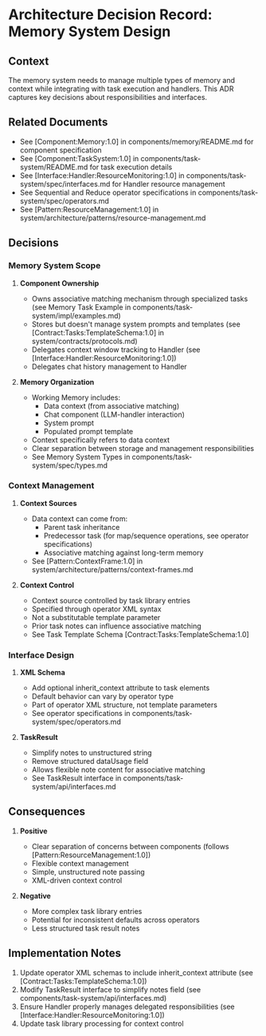 # Architecture Decision Record: Memory System Design

## Context

The memory system needs to manage multiple types of memory and context while integrating with task execution and handlers. This ADR captures key decisions about responsibilities and interfaces.

## Related Documents
- See [Component:Memory:1.0] in components/memory/README.md for component specification
- See [Component:TaskSystem:1.0] in components/task-system/README.md for task execution details
- See [Interface:Handler:ResourceMonitoring:1.0] in components/task-system/spec/interfaces.md for Handler resource management
- See Sequential and Reduce operator specifications in components/task-system/spec/operators.md
- See [Pattern:ResourceManagement:1.0] in system/architecture/patterns/resource-management.md

## Decisions

### Memory System Scope

1. **Component Ownership**
   - Owns associative matching mechanism through specialized tasks (see Memory Task Example in components/task-system/impl/examples.md)
   - Stores but doesn't manage system prompts and templates (see [Contract:Tasks:TemplateSchema:1.0] in system/contracts/protocols.md)
   - Delegates context window tracking to Handler (see [Interface:Handler:ResourceMonitoring:1.0])
   - Delegates chat history management to Handler

2. **Memory Organization**
   - Working Memory includes:
     * Data context (from associative matching)
     * Chat component (LLM-handler interaction)
     * System prompt
     * Populated prompt template
   - Context specifically refers to data context
   - Clear separation between storage and management responsibilities
   - See Memory System Types in components/task-system/spec/types.md

### Context Management

1. **Context Sources**
   - Data context can come from:
     * Parent task inheritance
     * Predecessor task (for map/sequence operations, see operator specifications)
     * Associative matching against long-term memory
   - See [Pattern:ContextFrame:1.0] in system/architecture/patterns/context-frames.md
   
2. **Context Control**
   - Context source controlled by task library entries
   - Specified through operator XML syntax
   - Not a substitutable template parameter
   - Prior task notes can influence associative matching
   - See Task Template Schema [Contract:Tasks:TemplateSchema:1.0]

### Interface Design

1. **XML Schema**
   - Add optional inherit_context attribute to task elements
   - Default behavior can vary by operator type
   - Part of operator XML structure, not template parameters
   - See operator specifications in components/task-system/spec/operators.md

2. **TaskResult**
   - Simplify notes to unstructured string
   - Remove structured dataUsage field
   - Allows flexible note content for associative matching
   - See TaskResult interface in components/task-system/api/interfaces.md

## Consequences

1. **Positive**
   - Clear separation of concerns between components (follows [Pattern:ResourceManagement:1.0])
   - Flexible context management
   - Simple, unstructured note passing
   - XML-driven context control

2. **Negative**
   - More complex task library entries
   - Potential for inconsistent defaults across operators
   - Less structured task result notes

## Implementation Notes

1. Update operator XML schemas to include inherit_context attribute (see [Contract:Tasks:TemplateSchema:1.0])
2. Modify TaskResult interface to simplify notes field (see components/task-system/api/interfaces.md)
3. Ensure Handler properly manages delegated responsibilities (see [Interface:Handler:ResourceMonitoring:1.0])
4. Update task library processing for context control